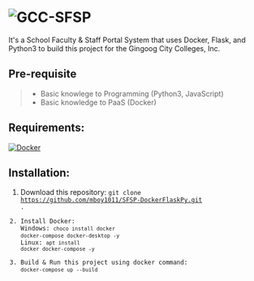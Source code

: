 # ![GCC-SFSP](https://github.com/mboy1011/SFSP-DockerFlaskPy/blob/master/www/static/assets/icon/favicon.ico)
It's a School Faculty & Staff Portal System that uses Docker, Flask, and Python3 to build this project for the Gingoog City Colleges, Inc.

## Pre-requisite
> * Basic knowlege to Programming (Python3, JavaScript)
> * Basic knowledge to PaaS (Docker) 

## Requirements:
[![Docker](https://lh3.googleusercontent.com/proxy/Ap-MyjwOxTTRSdaDEvwPbFVmMgzulZkEnEmj3kjrulMFjNR23dpdqyV7sLFXLoRUd_Md78uSaIzWJnGiGsgmvOeRghsXEfp9S0BcEchvhuKUsyiDUpsX1dGcST4lNcw6OsxjrkVobtWy)](https://www.docker.com/products/docker-desktop)

## Installation:
1. Download this repository: <code>git clone https://github.com/mboy1011/SFSP-DockerFlaskPy.git .
2. Install Docker:
    <br>Windows: <code>choco install docker docker-compose docker-desktop -y </code>
    <br>Linux: <code>apt install docker docker-compose -y </code>
3. Build & Run this project using docker command: <code>docker-compose up --build</code>